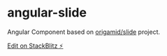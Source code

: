 # angular-slide

Angular Component based on [origamid/slide](https://github.com/origamid/slide) project.

[Edit on StackBlitz ⚡️](https://stackblitz.com/edit/angular-ivy-yy2k6t)

